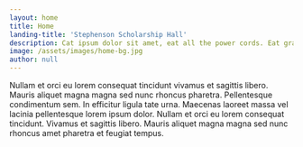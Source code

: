 ```yaml
---
layout: home
title: Home
landing-title: 'Stephenson Scholarship Hall'
description: Cat ipsum dolor sit amet, eat all the power cords. Eat grass, throw it back up be a nyan cat, feel great about it, be annoying 24/7 poop rainbows in litter box
image: /assets/images/home-bg.jpg
author: null
---
```


Nullam et orci eu lorem consequat tincidunt vivamus et sagittis libero. Mauris aliquet magna magna sed nunc rhoncus pharetra. Pellentesque condimentum sem. In efficitur ligula tate urna. Maecenas laoreet massa vel lacinia pellentesque lorem ipsum dolor. Nullam et orci eu lorem consequat tincidunt. Vivamus et sagittis libero. Mauris aliquet magna magna sed nunc rhoncus amet pharetra et feugiat tempus.
